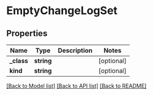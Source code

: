 # EmptyChangeLogSet

## Properties
Name | Type | Description | Notes
------------ | ------------- | ------------- | -------------
**_class** | **string** |  | [optional] 
**kind** | **string** |  | [optional] 

[[Back to Model list]](../README.md#documentation-for-models) [[Back to API list]](../README.md#documentation-for-api-endpoints) [[Back to README]](../README.md)


